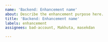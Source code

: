 ```yaml
---
name: 'Backend: Enhancement name'
about: Describe the enhancement purpose here.
title: 'Backend: Enhancement name'
labels: enhancement
assignees: bad-account, Makhuta, masekdan

---
```


<!--
Describe, prefferably in high description the enhancement/what needs to be done
-->
